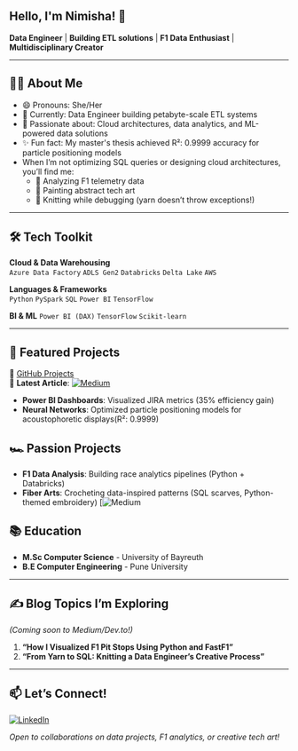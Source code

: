 ##  Hello, I'm Nimisha! 👋

**Data Engineer** | **Building ETL solutions** | **F1 Data Enthusiast** | **Multidisciplinary Creator**  

---

## 👩‍💻 About Me  
- 😄 Pronouns: She/Her
- 🔭 Currently: Data Engineer building petabyte-scale ETL systems
- 🚀 Passionate about: Cloud architectures, data analytics, and ML-powered data solutions
- ✨ Fun fact: My master's thesis achieved R²: 0.9999 accuracy for particle positioning models 
-  When I’m not optimizing SQL queries or designing cloud architectures, you’ll find me:  
   - 🏁 Analyzing F1 telemetry data   
   - 🎨 Painting abstract tech art 
   - 🧶 Knitting while debugging (yarn doesn’t throw exceptions!) 

---

## 🛠️ Tech Toolkit

**Cloud & Data Warehousing**  
`Azure Data Factory` `ADLS Gen2` `Databricks` `Delta Lake` `AWS`

**Languages & Frameworks**  
`Python` `PySpark` `SQL` `Power BI` `TensorFlow`
 
 **BI & ML**
 `Power BI (DAX)` `TensorFlow` `Scikit-learn`
 

---
## 🎨 Featured Projects
🔗 [GitHub Projects](https://github.com/nimavernekar)  
📝 **Latest Article**: [![Medium](https://img.shields.io/badge/Medium-Handling_Multi_Valued_Parameters_in_SSRS-black)](https://medium.com/@nimishavernekar/handling-multi-valued-parameters-in-ssrs-paginated-reports-with-dax-f4fe2127251a)
- **Power BI Dashboards**: Visualized JIRA metrics (35% efficiency gain)  
- **Neural Networks**: Optimized particle positioning models for acoustophoretic displays(R²: 0.9999)  

## 🏎️ Passion Projects
- **F1 Data Analysis**: Building race analytics pipelines (Python + Databricks)  
- **Fiber Arts**: Crocheting data-inspired patterns (SQL scarves, Python-themed embroidery)  [![Medium](https://medium.com/@nimishavernekar/select-from-scarves-or-where-warmth-true-ca48c7101ed1)

## 📚 Education
- **M.Sc Computer Science** - University of Bayreuth  
- **B.E Computer Engineering** - Pune University  

---

## ✍️ Blog Topics I’m Exploring  
*(Coming soon to Medium/Dev.to!)*  
1. **“How I Visualized F1 Pit Stops Using Python and FastF1”**  
2. **“From Yarn to SQL: Knitting a Data Engineer’s Creative Process”**  

---

## 📫 Let’s Connect!  
[![LinkedIn](https://img.shields.io/badge/LinkedIn-nimisha--vernekar-blue)](https://linkedin.com/in/nimisha-vernekar)  

*Open to collaborations on data projects, F1 analytics, or creative tech art!*  

